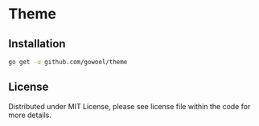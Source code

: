 # Theme

## Installation

```sh
go get -u github.com/gowool/theme
```

## License

Distributed under MIT License, please see license file within the code for more details.
